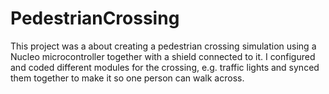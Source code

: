 # PedestrianCrossing
This project was a about creating a pedestrian crossing simulation using a Nucleo microcontroller together with a shield connected to it. I configured and coded different modules for the crossing, e.g. traffic lights and synced them together to make it so one person can walk across.
